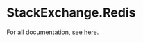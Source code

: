 StackExchange.Redis
===================

For all documentation, [see here](https://stackexchange.github.io/StackExchange.Redis/).